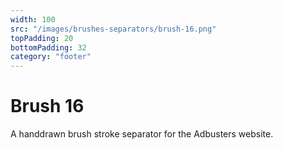 ```yaml
---
width: 100
src: "/images/brushes-separators/brush-16.png"
topPadding: 20
bottomPadding: 32
category: "footer"
---
```


# Brush 16

A handdrawn brush stroke separator for the Adbusters website.
